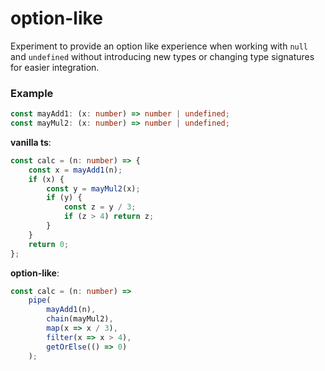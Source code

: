 # option-like

Experiment to provide an option like experience when working with `null` and `undefined` without introducing new types or changing type signatures for easier integration.

### Example

```ts
const mayAdd1: (x: number) => number | undefined;
const mayMul2: (x: number) => number | undefined;
```

**vanilla ts**:

```ts
const calc = (n: number) => {
    const x = mayAdd1(n);
    if (x) {
        const y = mayMul2(x);
        if (y) {
            const z = y / 3;
            if (z > 4) return z;
        }
    }
    return 0;
};
```

**option-like**:

```ts
const calc = (n: number) =>
    pipe(
        mayAdd1(n),
        chain(mayMul2),
        map(x => x / 3),
        filter(x => x > 4),
        getOrElse(() => 0)
    );
```

